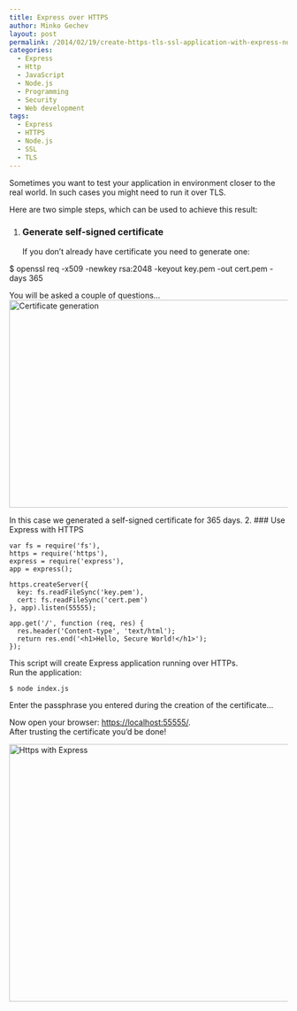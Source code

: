 ```yaml
---
title: Express over HTTPS
author: Minko Gechev
layout: post
permalink: /2014/02/19/create-https-tls-ssl-application-with-express-nodejs/
categories:
  - Express
  - Http
  - JavaScript
  - Node.js
  - Programming
  - Security
  - Web development
tags:
  - Express
  - HTTPS
  - Node.js
  - SSL
  - TLS
---
```


Sometimes you want to test your application in environment closer to the real world. In such cases you might need to run it over TLS.

Here are two simple steps, which can be used to achieve this result:

1.  ### Generate self-signed certificate

    If you don&#8217;t already have certificate you need to generate one:

  $ openssl req -x509 -newkey rsa:2048 -keyout key.pem -out cert.pem -days 365
    
You will be asked a couple of questions&#8230;  
<img src="http://blog.mgechev.com/wp-content/uploads/2014/02/Screen-Shot-2014-02-19-at-10.05.55.png" alt="Certificate generation" width="831" height="375" class="aligncenter size-full wp-image-675" />

In this case we generated a self-signed certificate for 365 days. </li> 
2. ### Use Express with HTTPS

    var fs = require('fs'),
    https = require('https'),
    express = require('express'),
    app = express();

    https.createServer({
      key: fs.readFileSync('key.pem'),
      cert: fs.readFileSync('cert.pem')
    }, app).listen(55555);

    app.get('/', function (req, res) {
      res.header('Content-type', 'text/html');
      return res.end('<h1>Hello, Secure World!</h1>');
    });

This script will create Express application running over HTTPs.  
Run the application:

    $ node index.js

Enter the passphrase you entered during the creation of the certificate&#8230;

Now open your browser: <https://localhost:55555/>.  
After trusting the certificate you&#8217;d be done!

<img src="http://blog.mgechev.com/wp-content/uploads/2014/02/Screen-Shot-2014-02-19-at-10.14.40.png" alt="Https with Express" width="558" height="465" class="aligncenter size-full wp-image-676" />